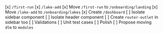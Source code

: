 [x] `/first-run`
[x] `/lake-add`
[x] Move `/first-run` to `/onboarding/landing`
[x] Move `/lake-add` to `/onboarding/lakes`
[x] Create `/dashboard`
[ ] Isolate sidebar component
[ ] Isolate header component
[ ] Create `router-outlet` in sidebar too
[ ] Validations
[ ] Unit test cases
[ ] Polish
[ ] Propose moving `dlm` to `modules`
